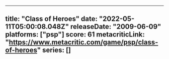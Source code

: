 
---
title: "Class of Heroes"
date: "2022-05-11T05:00:08.048Z"
releaseDate: "2009-06-09"
platforms: ["psp"]
score: 61
metacriticLink: "https://www.metacritic.com/game/psp/class-of-heroes"
series: []
---
